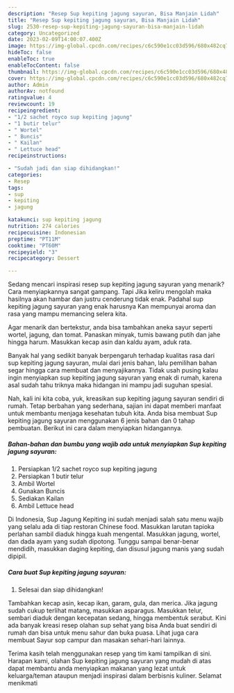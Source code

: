 ```yaml
---
description: "Resep Sup kepiting jagung sayuran, Bisa Manjain Lidah"
title: "Resep Sup kepiting jagung sayuran, Bisa Manjain Lidah"
slug: 2530-resep-sup-kepiting-jagung-sayuran-bisa-manjain-lidah
category: Uncategorized
date: 2023-02-09T14:00:07.400Z
image: https://img-global.cpcdn.com/recipes/c6c590e1cc03d596/680x482cq70/sup-kepiting-jagung-sayuran-foto-resep-utama.jpg
hideToc: false
enableToc: true
enableTocContent: false
thumbnail: https://img-global.cpcdn.com/recipes/c6c590e1cc03d596/680x482cq70/sup-kepiting-jagung-sayuran-foto-resep-utama.jpg
cover: https://img-global.cpcdn.com/recipes/c6c590e1cc03d596/680x482cq70/sup-kepiting-jagung-sayuran-foto-resep-utama.jpg
author: Admin
authorAv: notfound
ratingvalue: 4
reviewcount: 19
recipeingredient:
- "1/2 sachet royco sup kepiting jagung"
- "1 butir telur"
- " Wortel"
- " Buncis"
- " Kailan"
- " Lettuce head"
recipeinstructions:

- "Sudah jadi dan siap dihidangkan!"
categories:
- Resep
tags:
- sup
- kepiting
- jagung

katakunci: sup kepiting jagung 
nutrition: 274 calories
recipecuisine: Indonesian
preptime: "PT11M"
cooktime: "PT60M"
recipeyield: "3"
recipecategory: Dessert

---
```



Sedang mencari inspirasi resep sup kepiting jagung sayuran yang menarik? Cara menyiapkannya sangat gampang. Tapi Jika keliru mengolah maka hasilnya akan hambar dan justru cenderung tidak enak. Padahal sup kepiting jagung sayuran yang enak harusnya Kan mempunyai aroma dan rasa yang mampu memancing selera kita.


Agar menarik dan bertekstur, anda bisa tambahkan aneka sayur seperti wortel, jagung, dan tomat. Panaskan minyak, tumis bawang putih dan jahe hingga harum. Masukkan kecap asin dan kaldu ayam, aduk rata.

Banyak hal yang sedikit banyak berpengaruh terhadap kualitas rasa dari sup kepiting jagung sayuran, mulai dari jenis bahan, lalu pemilihan bahan segar hingga cara membuat dan menyajikannya. Tidak usah pusing kalau ingin menyiapkan sup kepiting jagung sayuran yang enak di rumah, karena asal sudah tahu triknya maka hidangan ini mampu jadi suguhan spesial.


Nah, kali ini kita coba, yuk, kreasikan sup kepiting jagung sayuran sendiri di rumah. Tetap berbahan yang sederhana, sajian ini dapat memberi manfaat untuk membantu menjaga kesehatan tubuh kita. Anda bisa membuat Sup kepiting jagung sayuran menggunakan 6 jenis bahan dan 0 tahap pembuatan. Berikut ini cara dalam menyiapkan hidangannya.

<!--inarticleads1-->

##### Bahan-bahan dan bumbu yang wajib ada untuk menyiapkan Sup kepiting jagung sayuran:

1. Persiapkan 1/2 sachet royco sup kepiting jagung
1. Persiapkan 1 butir telur
1. Ambil  Wortel
1. Gunakan  Buncis
1. Sediakan  Kailan
1. Ambil  Lettuce head


Di Indonesia, Sup Jagung Kepiting ini sudah menjadi salah satu menu wajib yang selalu ada di tiap restoran Chinese food. Masukkan larutan tapioka perlahan sambil diaduk hingga kuah mengental. Masukkan jagung, wortel, dan dada ayam yang sudah dipotong. Tunggu sampai benar-benar mendidih, masukkan daging kepiting, dan disusul jagung manis yang sudah dipipil. 

<!--inarticleads2-->

##### Cara buat Sup kepiting jagung sayuran:


1. Selesai dan siap dihidangkan!

Tambahkan kecap asin, kecap ikan, garam, gula, dan merica. Jika jagung sudah cukup terlihat matang, masukkan asparagus. Masukkan telur, sembari diaduk dengan kecepatan sedang, hingga membentuk serabut. Kini ada banyak kreasi resep olahan sup sehat yang bisa Anda buat sendiri di rumah dan bisa untuk menu sahur dan buka puasa. Lihat juga cara membuat Sayur sop campur dan masakan sehari-hari lainnya. 

Terima kasih telah menggunakan resep yang tim kami tampilkan di sini. Harapan kami, olahan Sup kepiting jagung sayuran yang mudah di atas dapat membantu anda menyiapkan makanan yang lezat untuk keluarga/teman ataupun menjadi inspirasi dalam berbisnis kuliner. Selamat menikmati

